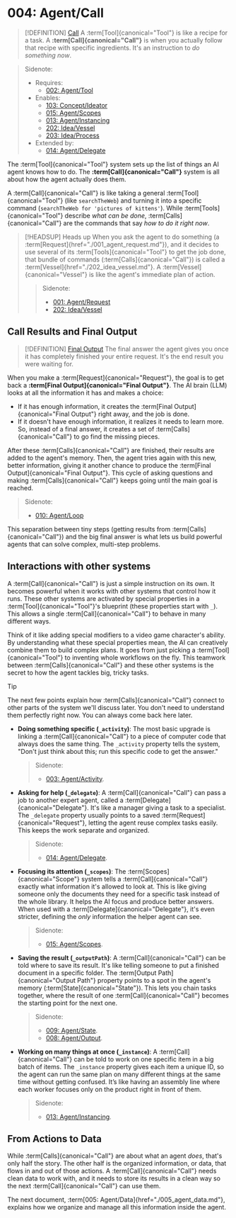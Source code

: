 # 004: Agent/Call

> [!DEFINITION] [Call](./000_glossary.md)
> A :term[Tool]{canonical="Tool"} is like a recipe for a task. A **:term[Call]{canonical="Call"}** is when you actually follow that recipe with specific ingredients. It's an instruction to _do something now_.

> Sidenote:
> - Requires:
>   - [002: Agent/Tool](./002_agent_tool.md)
> - Enables:
>   - [103: Concept/Ideator](./103_concept_ideator.md)
>   - [015: Agent/Scopes](./015_agent_scopes.md)
>   - [013: Agent/Instancing](./013_agent_instancing.md)
>   - [202: Idea/Vessel](./202_idea_vessel.md)
>   - [203: Idea/Process](./203_idea_process.md)
> - Extended by:
>   - [014: Agent/Delegate](./014_agent_delegate.md)

The :term[Tool]{canonical="Tool"} system sets up the list of things an AI agent knows how to do. The **:term[Call]{canonical="Call"}** system is all about how the agent actually does them.

A :term[Call]{canonical="Call"} is like taking a general :term[Tool]{canonical="Tool"} (like `searchTheWeb`) and turning it into a specific command (`searchTheWeb for 'pictures of kittens'`). While :term[Tools]{canonical="Tool"} describe _what can be done_, :term[Calls]{canonical="Call"} are the commands that say _how to do it right now_.

> [!HEADSUP] Heads up
> When you ask the agent to do something (a :term[Request]{href="./001_agent_request.md"}), and it decides to use several of its :term[Tools]{canonical="Tool"} to get the job done, that bundle of commands (:term[Calls]{canonical="Call"}) is called a :term[Vessel]{href="./202_idea_vessel.md"}. A :term[Vessel]{canonical="Vessel"} is like the agent's immediate plan of action.
>
> > Sidenote:
> >
> > - [001: Agent/Request](./001_agent_request.md)
> > - [202: Idea/Vessel](./202_idea_vessel.md)

## Call Results and Final Output

> [!DEFINITION] [Final Output](./000_glossary.md)
> The final answer the agent gives you once it has completely finished your entire request. It's the end result you were waiting for.

When you make a :term[Request]{canonical="Request"}, the goal is to get back a **:term[Final Output]{canonical="Final Output"}**. The AI brain (LLM) looks at all the information it has and makes a choice:

- If it has enough information, it creates the :term[Final Output]{canonical="Final Output"} right away, and the job is done.
- If it doesn't have enough information, it realizes it needs to learn more. So, instead of a final answer, it creates a set of :term[Calls]{canonical="Call"} to go find the missing pieces.

After these :term[Calls]{canonical="Call"} are finished, their results are added to the agent's memory. Then, the agent tries again with this new, better information, giving it another chance to produce the :term[Final Output]{canonical="Final Output"}. This cycle of asking questions and making :term[Calls]{canonical="Call"} keeps going until the main goal is reached.

> Sidenote:
> - [010: Agent/Loop](./010_agent_loop.md)

This separation between tiny steps (getting results from :term[Calls]{canonical="Call"}) and the big final answer is what lets us build powerful agents that can solve complex, multi-step problems.

## Interactions with other systems

A :term[Call]{canonical="Call"} is just a simple instruction on its own. It becomes powerful when it works with other systems that control how it runs. These other systems are activated by special properties in a :term[Tool]{canonical="Tool"}'s blueprint (these properties start with `_`). This allows a single :term[Call]{canonical="Call"} to behave in many different ways.

Think of it like adding special modifiers to a video game character's ability. By understanding what these special properties mean, the AI can creatively combine them to build complex plans. It goes from just picking a :term[Tool]{canonical="Tool"} to inventing whole workflows on the fly. This teamwork between :term[Calls]{canonical="Call"} and these other systems is the secret to how the agent tackles big, tricky tasks.

> [!TIP]
> The next few points explain how :term[Calls]{canonical="Call"} connect to other parts of the system we'll discuss later. You don't need to understand them perfectly right now. You can always come back here later.

- **Doing something specific (`_activity`)**: The most basic upgrade is linking a :term[Call]{canonical="Call"} to a piece of computer code that always does the same thing. The `_activity` property tells the system, "Don't just think about this; run this specific code to get the answer."

  > Sidenote:
  > - [003: Agent/Activity](./003_agent_activity.md).

- **Asking for help (`_delegate`)**: A :term[Call]{canonical="Call"} can pass a job to another expert agent, called a :term[Delegate]{canonical="Delegate"}. It's like a manager giving a task to a specialist. The `_delegate` property usually points to a saved :term[Request]{canonical="Request"}, letting the agent reuse complex tasks easily. This keeps the work separate and organized.

  > Sidenote:
  > - [014: Agent/Delegate](./014_agent_delegate.md).

- **Focusing its attention (`_scopes`)**: The :term[Scopes]{canonical="Scope"} system tells a :term[Call]{canonical="Call"} exactly what information it's allowed to look at. This is like giving someone only the documents they need for a specific task instead of the whole library. It helps the AI focus and produce better answers. When used with a :term[Delegate]{canonical="Delegate"}, it's even stricter, defining the *only* information the helper agent can see.

  > Sidenote:
  > - [015: Agent/Scopes](./015_agent_scopes.md).

- **Saving the result (`_outputPath`)**: A :term[Call]{canonical="Call"} can be told where to save its result. It's like telling someone to put a finished document in a specific folder. The :term[Output Path]{canonical="Output Path"} property points to a spot in the agent's memory (:term[State]{canonical="State"}). This lets you chain tasks together, where the result of one :term[Call]{canonical="Call"} becomes the starting point for the next one.

  > Sidenote:
  > - [009: Agent/State](./009_agent_state.md).
  > - [008: Agent/Output](./008_agent_output.md).

- **Working on many things at once (`_instance`)**: A :term[Call]{canonical="Call"} can be told to work on one specific item in a big batch of items. The `_instance` property gives each item a unique ID, so the agent can run the same plan on many different things at the same time without getting confused. It’s like having an assembly line where each worker focuses only on the product right in front of them.
  > Sidenote:
  > - [013: Agent/Instancing](./013_agent_instancing.md).

## From Actions to Data

While :term[Calls]{canonical="Call"} are about what an agent *does*, that's only half the story. The other half is the organized information, or data, that flows in and out of those actions. A :term[Call]{canonical="Call"} needs clean data to work with, and it needs to store its results in a clean way so the next :term[Call]{canonical="Call"} can use them.

The next document, :term[005: Agent/Data]{href="./005_agent_data.md"}, explains how we organize and manage all this information inside the agent.
